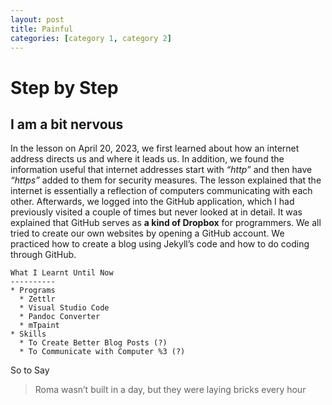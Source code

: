 ```yaml
---
layout: post
title: Painful
categories: [category 1, category 2]
---
```


# Step by Step

## I am a bit **nervous**

In the lesson on April 20, 2023, we first learned about how an internet
address directs us and where it leads us. In addition, we found the
information useful that internet addresses start with *“http”* and then
have *“https”* added to them for security measures. The lesson explained
that the internet is essentially a reflection of computers communicating
with each other. Afterwards, we logged into the GitHub application,
which I had previously visited a couple of times but never looked at in
detail. It was explained that GitHub serves as **a kind of Dropbox** for
programmers. We all tried to create our own websites by opening a GitHub
account. We practiced how to create a blog using Jekyll’s code and how
to do coding through GitHub.

    What I Learnt Until Now
    ----------
    * Programs
      * Zettlr
      * Visual Studio Code
      * Pandoc Converter
      * mTpaint
    * Skills
      * To Create Better Blog Posts (?)
      * To Communicate with Computer %3 (?)

So to Say

> Roma wasn’t built in a day, but they were laying bricks every hour
